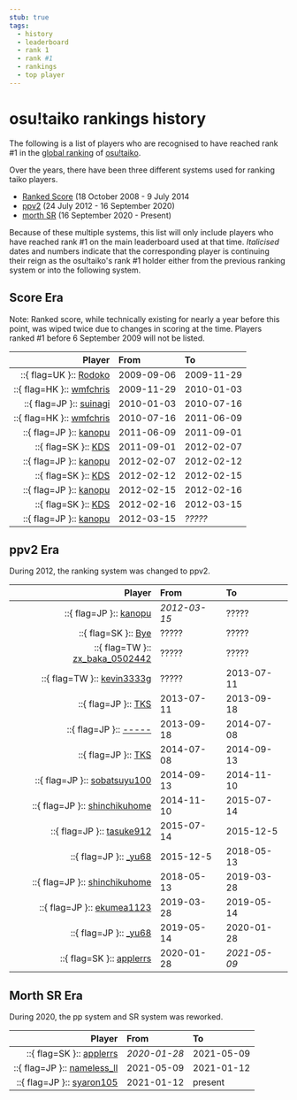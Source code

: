 ```yaml
---
stub: true
tags:
  - history
  - leaderboard
  - rank 1
  - rank #1
  - rankings
  - top player
---
```


# osu!taiko rankings history

The following is a list of players who are recognised to have reached rank #1 in the [global ranking](https://osu.ppy.sh/rankings/taiko/performance) of [osu!taiko](/wiki/Game_mode/osu!taiko).

Over the years, there have been three different systems used for ranking taiko players.
- [Ranked Score](/wiki/Gameplay/Score/Ranked_score) (18 October 2008 - 9 July 2014
- [ppv2](/wiki/Performance_points) (24 July 2012 - 16 September 2020)
- [morth SR](https://osu.ppy.sh/home/news/2020-09-15-changes-to-osutaiko-star-rating) (16 September 2020 - Present)

Because of these multiple systems, this list will only include players who have reached rank #1 on the main leaderboard used at that time. *Italicised* dates and numbers indicate that the corresponding player is continuing their reign as the osu!taiko's rank #1 holder either from the previous ranking system or into the following system.

## Score Era

Note: Ranked score, while technically existing for nearly a year before this point, was wiped twice due to changes in scoring at the time. Players ranked #1 before 6 September 2009 will not be listed.

| Player | From | To |
| --: | :-- | :-- |
| ::{ flag=UK }:: [Rodoko](https://osu.ppy.sh/users/23374) | 2009-09-06 | 2009-11-29 |
| ::{ flag=HK }:: [wmfchris](https://osu.ppy.sh/users/7401) | 2009-11-29 | 2010-01-03 |
| ::{ flag=JP }:: [suinagi](https://osu.ppy.sh/users/126938) | 2010-01-03 | 2010-07-16 |
| ::{ flag=HK }:: [wmfchris](https://osu.ppy.sh/users/7401) | 2010-07-16 | 2011-06-09 |
| ::{ flag=JP }:: [kanopu](https://osu.ppy.sh/users/203721) | 2011-06-09 | 2011-09-01 |
| ::{ flag=SK }:: [KDS](https://osu.ppy.sh/users/257977) | 2011-09-01 | 2012-02-07 |
| ::{ flag=JP }:: [kanopu](https://osu.ppy.sh/users/203721) | 2012-02-07 | 2012-02-12 |
| ::{ flag=SK }:: [KDS](https://osu.ppy.sh/users/257977) | 2012-02-12 | 2012-02-15 |
| ::{ flag=JP }:: [kanopu](https://osu.ppy.sh/users/203721) | 2012-02-15 | 2012-02-16 |
| ::{ flag=SK }:: [KDS](https://osu.ppy.sh/users/257977) | 2012-02-16 | 2012-03-15 |
| ::{ flag=JP }:: [kanopu](https://osu.ppy.sh/users/203721) | 2012-03-15 | *?????* |

## ppv2 Era 

During 2012, the ranking system was changed to ppv2.

| Player | From | To |
| --: | :-- | :-- |
| ::{ flag=JP }:: [kanopu](https://osu.ppy.sh/users/203721) | *2012-03-15* | ????? |
| ::{ flag=SK }:: [Bye](https://osu.ppy.sh/users/344783) | ????? | ????? | 
| ::{ flag=TW }:: [zx_baka_0502442](https://osu.ppy.sh/users/457766) | ????? | ????? |
| ::{ flag=TW }:: [kevin3333g](https://osu.ppy.sh/users/374950) | ????? | 2013-07-11 |
| ::{ flag=JP }:: [TKS](https://osu.ppy.sh/users/940878) | 2013-07-11 | 2013-09-18 |
| ::{ flag=JP }:: [-----](https://osu.ppy.sh/users/1151113) | 2013-09-18 | 2014-07-08 |
| ::{ flag=JP }:: [TKS](https://osu.ppy.sh/users/940878) | 2014-07-08 | 2014-09-13 |
| ::{ flag=JP }:: [sobatsuyu100](https://osu.ppy.sh/users/2076374) | 2014-09-13 | 2014-11-10 |
| ::{ flag=JP }:: [shinchikuhome](https://osu.ppy.sh/users/3174184) | 2014-11-10 | 2015-07-14 |
| ::{ flag=JP }:: [tasuke912](https://osu.ppy.sh/users/2774767) | 2015-07-14 | 2015-12-5 |
| ::{ flag=JP }:: [_yu68](https://osu.ppy.sh/users/6170507) | 2015-12-5 | 2018-05-13 |
| ::{ flag=JP }:: [shinchikuhome](https://osu.ppy.sh/users/3174184) | 2018-05-13 | 2019-03-28 |
| ::{ flag=JP }:: [ekumea1123](https://osu.ppy.sh/users/9119501) | 2019-03-28 | 2019-05-14 |
| ::{ flag=JP }:: [_yu68](https://osu.ppy.sh/users/6170507) | 2019-05-14 | 2020-01-28 |
| ::{ flag=SK }:: [applerrs](https://osu.ppy.sh/users/983349) | 2020-01-28 | *2021-05-09* |

## Morth SR Era

During 2020, the pp system and SR system was reworked.

| Player | From | To |
| --: | :-- | :-- |
| ::{ flag=SK }:: [applerrs](https://osu.ppy.sh/users/983349) | *2020-01-28* | 2021-05-09 |
| ::{ flag=JP }:: [nameless_ll](https://osu.ppy.sh/users/11199742) | 2021-05-09 | 2021-01-12 |
| ::{ flag=JP }:: [syaron105](https://osu.ppy.sh/users/8741695) | 2021-01-12 | present | 
